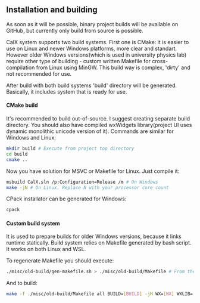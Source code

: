 ## Installation and building
As soon as it will be possible, binary project builds will be available on GitHub, but currently only build from source is possible.

CalX system supports two build systems. First one is CMake: it is easier to use on Linux and newer Windows platforms, more clear and standart. However older Windows versions(which is used in university physics lab) require other type of building - custom written Makefile for cross-compilation from Linux using MinGW. This build way is complex, 'dirty' and not recommended for use.

After build with both build systems 'build' directory will be generated. Basically, it includes system that is ready for use.
#### CMake build
It's recommended to build out-of-source. I suggest creating separate build directory. You should also have compiled wxWidgets library(project UI uses dynamic monolithic unicode version of it). Commands are similar for Windows and Linux:
```bash
mkdir build # Execute from project top directory
cd build
cmake ..
```
Now you have solution for MSVC or Makefile for Linux. Just compile it:
```bash
msbuild CalX.sln /p:Configuration=Release /m # On Windows
make -jN # On Linux. Replace N with your processor core count
```
CPack installator can be generated for Windows:
```bash
cpack
```

#### Custom build system
It is used to prepare builds for older Windows versions, because it links runtime statically. Build system relies on Makefile generated by bash script. It works on both Linux and WSL.

To regenerate Makefile you should execute:
```bash
./misc/old-build/gen-makefile.sh > ./misc/old-build/Makefile # From the top project directory
```
And to build:
```bash
make -f ./misc/old-build/Makefile all BUILD=[BUILD] -jN WX=[WX] WXLIB=[WXLIB] # BUILD - build directory, N - processor core count, WX - path to wxWidgets library, WXLIB - path wxWidgets DLL relatively to [WX]
```
